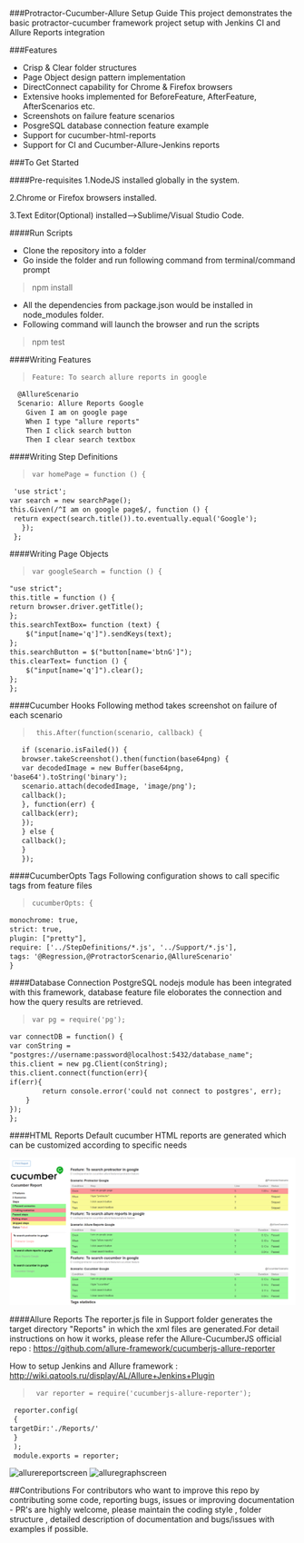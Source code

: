 ###Protractor-Cucumber-Allure Setup Guide
This project demonstrates the basic protractor-cucumber framework project setup with Jenkins CI and Allure Reports integration

###Features
* Crisp & Clear folder structures
* Page Object design pattern implementation
* DirectConnect capability for Chrome & Firefox browsers
* Extensive hooks implemented for BeforeFeature, AfterFeature, AfterScenarios etc.
* Screenshots on failure feature scenarios
* PosgreSQL database connection feature example
* Support for cucumber-html-reports
* Support for CI and Cucumber-Allure-Jenkins reports

###To Get Started

####Pre-requisites
1.NodeJS installed globally in the system.

2.Chrome or Firefox browsers installed.

3.Text Editor(Optional) installed-->Sublime/Visual Studio Code.

####Run Scripts
* Clone the repository into a folder
* Go inside the folder and run following command from terminal/command prompt

 >  npm install 

* All the dependencies from package.json would be installed in node_modules folder.
* Following command will launch the browser and run the scripts

 >   npm test

####Writing Features
>     Feature: To search allure reports in google
      @AllureScenario
      Scenario: Allure Reports Google
        Given I am on google page
        When I type "allure reports"
        Then I click search button
        Then I clear search textbox

####Writing Step Definitions
>     var homePage = function () {
     'use strict';
    var search = new searchPage(); 
    this.Given(/^I am on google page$/, function () {
     return expect(search.title()).to.eventually.equal('Google');
       });
     };
         
####Writing Page Objects
>     var googleSearch = function () {
    "use strict";
    this.title = function () {
    return browser.driver.getTitle();
    }; 
    this.searchTextBox= function (text) {
        $("input[name='q']").sendKeys(text);
    };
    this.searchButton = $("button[name='btnG']");
    this.clearText= function () {
        $("input[name='q']").clear();
    };
    };

####Cucumber Hooks
Following method takes screenshot on failure of each scenario

>      this.After(function(scenario, callback) {
       if (scenario.isFailed()) {
       browser.takeScreenshot().then(function(base64png) {
       var decodedImage = new Buffer(base64png, 'base64').toString('binary');
       scenario.attach(decodedImage, 'image/png');
       callback();
       }, function(err) {
       callback(err);
       });
       } else {
       callback();
       }
       });

####CucumberOpts Tags
Following configuration shows to call specific tags from feature files

>     cucumberOpts: {
    monochrome: true,
    strict: true,
    plugin: ["pretty"],
    require: ['../StepDefinitions/*.js', '../Support/*.js'],
    tags: '@Regression,@ProtractorScenario,@AllureScenario'
    }

####Database Connection
PostgreSQL nodejs module has been integrated with this framework, database feature file eloborates the connection and how the query results are retrieved.

>     var pg = require('pg');
    var connectDB = function() {
    var conString = "postgres://username:password@localhost:5432/database_name";
    this.client = new pg.Client(conString);
    this.client.connect(function(err){
    if(err){
            return console.error('could not connect to postgres', err);
        }
    });
    };

####HTML Reports
Default cucumber HTML reports are generated which can be customized according to specific needs

![cucumberreportscreen](https://raw.githubusercontent.com/igniteram/protractor-cucumber-allure/master/Images/cucumberReport.png)

####Allure Reports
The reporter.js file in Support folder generates the target directory "Reports" in which the xml files are generated.For detail instructions on how it works, please refer the Allure-CucumberJS official repo : https://github.com/allure-framework/cucumberjs-allure-reporter

How to setup Jenkins and Allure framework : http://wiki.qatools.ru/display/AL/Allure+Jenkins+Plugin
>      var reporter = require('cucumberjs-allure-reporter');
     reporter.config(
     {
    targetDir:'./Reports/'
     }
     );
     module.exports = reporter;

![allurereportscreen](https://raw.githubusercontent.com/igniteram/protractor-cucumber-allure/master/Images/allureReport.png)
![alluregraphscreen](https://raw.githubusercontent.com/igniteram/protractor-cucumber-allure/master/Images/allureReportGraph.png)

##Contributions
For contributors who want to improve this repo by contributing some code, reporting bugs, issues or improving documentation - PR's are highly welcome, please maintain the coding style , folder structure , detailed description of documentation and bugs/issues with examples if possible.
